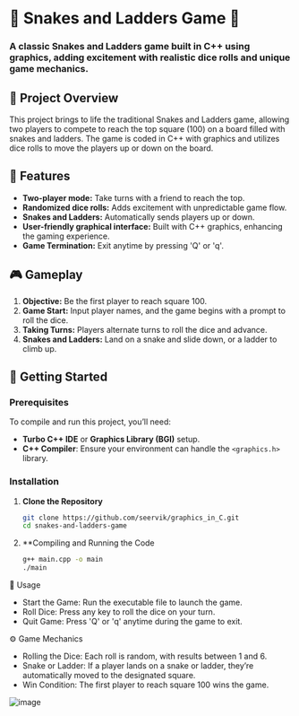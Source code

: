 # 🐍 Snakes and Ladders Game 🎲

### A classic Snakes and Ladders game built in C++ using graphics, adding excitement with realistic dice rolls and unique game mechanics. 

## 📝 Project Overview
This project brings to life the traditional Snakes and Ladders game, allowing two players to compete to reach the top square (100) on a board filled with snakes and ladders. The game is coded in C++ with graphics and utilizes dice rolls to move the players up or down on the board.

## 🌟 Features
- **Two-player mode:** Take turns with a friend to reach the top.
- **Randomized dice rolls:** Adds excitement with unpredictable game flow.
- **Snakes and Ladders:** Automatically sends players up or down.
- **User-friendly graphical interface:** Built with C++ graphics, enhancing the gaming experience.
- **Game Termination:** Exit anytime by pressing 'Q' or 'q'.

## 🎮 Gameplay
1. **Objective:** Be the first player to reach square 100.
2. **Game Start:** Input player names, and the game begins with a prompt to roll the dice.
3. **Taking Turns:** Players alternate turns to roll the dice and advance.
4. **Snakes and Ladders:** Land on a snake and slide down, or a ladder to climb up.

## 🚀 Getting Started

### Prerequisites
To compile and run this project, you’ll need:
- **Turbo C++ IDE** or **Graphics Library (BGI)** setup.
- **C++ Compiler**: Ensure your environment can handle the `<graphics.h>` library.

### Installation
1. **Clone the Repository**
   ```bash
   git clone https://github.com/seervik/graphics_in_C.git
   cd snakes-and-ladders-game
2. **Compiling and Running the Code
   ```bash
   g++ main.cpp -o main
   ./main

🎲 Usage
 - Start the Game: Run the executable file to launch the game.
 - Roll Dice: Press any key to roll the dice on your turn.
 - Quit Game: Press 'Q' or 'q' anytime during the game to exit.

⚙️ Game Mechanics
 - Rolling the Dice: Each roll is random, with results between 1 and 6.
 - Snake or Ladder: If a player lands on a snake or ladder, they’re automatically moved to the designated square.
 - Win Condition: The first player to reach square 100 wins the game.

![image](https://github.com/user-attachments/assets/2188932e-20c2-41fd-8b5c-1452a583c30d)
